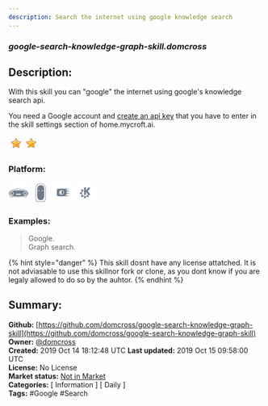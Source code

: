 ```yaml
---
description: Search the internet using google knowledge search
---
```


### _google-search-knowledge-graph-skill.domcross_  
## Description:  
With this skill you can "google" the internet using google's knowledge search api.

You need a Google account and [create an api key](https://console.developers.google.com/start/api?id=kgsearch.googleapis.com&credential=client_key)
that you have to enter in the skill settings section of home.mycroft.ai.  
  
![](../.gitbook/assets/star.png)![](../.gitbook/assets/star.png)  
  
### Platform:  
 ![Mark I](../.gitbook/assets/mark-1-icon.png)  ![Mark II](../.gitbook/assets/mark-2-icon.png)  ![Picroft](../.gitbook/assets/picroft-icon.png)  ![plasmoid](../.gitbook/assets/kde.png)   
### Examples:  
> Google.  
> Graph search.  
  
{% hint style="danger" %}
This skill dosnt have any license attatched. It is not adviasable to use this skillnor fork or clone, as you dont know if you are legaly allowed to do so by the auhtor.
{% endhint %}
  
## Summary:  
**Github:** [https://github.com/domcross/google-search-knowledge-graph-skill](https://github.com/domcross/google-search-knowledge-graph-skill)  
**Owner:** [@domcross](https://github.com/domcross)  
**Created:** 2019 Oct 14 18:12:48 UTC  **Last updated:** 2019 Oct 15 09:58:00 UTC  
**License:** No License  
**Market status:** [Not in Market](https://market.mycroft.ai/skill/)  
**Categories:** [ Information ] [ Daily ]   
**Tags:** \#Google \#Search   
